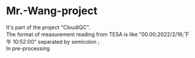 # Mr.-Wang-project
It's part of the project "CloudIQC".   
The format of measurement reading from TESA is like "00.00;2022/2/16;下午 10:52:00" separated by semicolon ;   
In pre-processing
